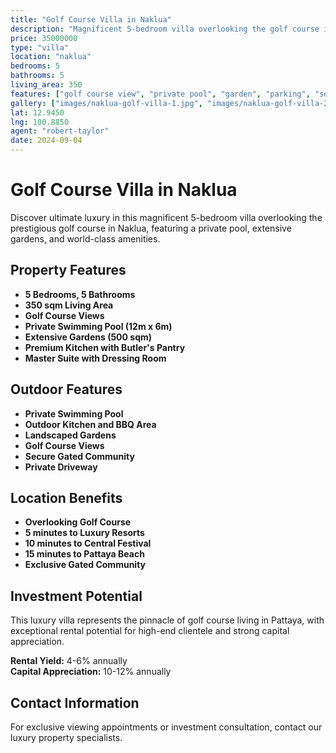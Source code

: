 ```yaml
---
title: "Golf Course Villa in Naklua"
description: "Magnificent 5-bedroom villa overlooking the golf course in Naklua with private pool, extensive gardens, and luxury amenities in exclusive gated community."
price: 35000000
type: "villa"
location: "naklua"
bedrooms: 5
bathrooms: 5
living_area: 350
features: ["golf course view", "private pool", "garden", "parking", "security", "luxury", "gated community"]
gallery: ["images/naklua-golf-villa-1.jpg", "images/naklua-golf-villa-2.jpg", "images/naklua-golf-villa-3.jpg"]
lat: 12.9450
lng: 100.8850
agent: "robert-taylor"
date: 2024-09-04
---
```


# Golf Course Villa in Naklua

Discover ultimate luxury in this magnificent 5-bedroom villa overlooking the prestigious golf course in Naklua, featuring a private pool, extensive gardens, and world-class amenities.

## Property Features

- **5 Bedrooms, 5 Bathrooms**
- **350 sqm Living Area**
- **Golf Course Views**
- **Private Swimming Pool (12m x 6m)**
- **Extensive Gardens (500 sqm)**
- **Premium Kitchen with Butler's Pantry**
- **Master Suite with Dressing Room**

## Outdoor Features

- **Private Swimming Pool**
- **Outdoor Kitchen and BBQ Area**
- **Landscaped Gardens**
- **Golf Course Views**
- **Secure Gated Community**
- **Private Driveway**

## Location Benefits

- **Overlooking Golf Course**
- **5 minutes to Luxury Resorts**
- **10 minutes to Central Festival**
- **15 minutes to Pattaya Beach**
- **Exclusive Gated Community**

## Investment Potential

This luxury villa represents the pinnacle of golf course living in Pattaya, with exceptional rental potential for high-end clientele and strong capital appreciation.

**Rental Yield:** 4-6% annually  
**Capital Appreciation:** 10-12% annually

## Contact Information

For exclusive viewing appointments or investment consultation, contact our luxury property specialists.

